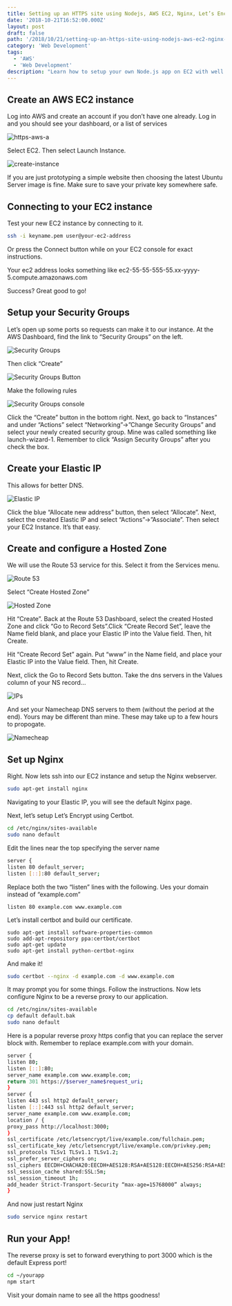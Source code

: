 ```yaml
---
title: Setting up an HTTPS site using Nodejs, AWS EC2, Nginx, Let’s Encrypt, and Namecheap
date: '2018-10-21T16:52:00.000Z'
layout: post
draft: false
path: '/2018/10/21/setting-up-an-https-site-using-nodejs-aws-ec2-nginx-lets-encrypt-and-namecheap/'
category: 'Web Development'
tags:
  - 'AWS'
  - 'Web Development'
description: "Learn how to setup your own Node.js app on EC2 with well configured HTTPS using Let's Encrypt"
---
```


## Create an AWS EC2 instance

Log into AWS and create an account if you don’t have one already. Log in and you should see your dashboard, or a list of services

![https-aws-a](./https-aws-a.png)

Select EC2. Then select Launch Instance.

![create-instance](./https-aws-b.png)

If you are just prototyping a simple website then choosing the latest Ubuntu Server image is fine. Make sure to save your private key somewhere safe.

## Connecting to your EC2 instance

Test your new EC2 instance by connecting to it.

```sh
ssh -i keyname.pem user@your-ec2-address
```

Or press the Connect button while on your EC2 console for exact instructions.

Your ec2 address looks something like ec2-55-55-555-55.xx-yyyy-5.compute.amazonaws.com

Success? Great good to go!

## Setup your Security Groups

Let’s open up some ports so requests can make it to our instance. At the AWS Dashboard, find the link to “Security Groups” on the left.

![Security Groups](./https-aws-c.png)

Then click “Create”

![Security Groups Button](./aws-security-groups-btn.png)

Make the following rules

![Security Groups console](./aws-security-groups.png)

Click the “Create” button in the bottom right. Next, go back to “Instances” and under “Actions” select “Networking”->”Change Security Groups” and select your newly created security group. Mine was called something like launch-wizard-1. Remember to click “Assign Security Groups” after you check the box.

## Create your Elastic IP

This allows for better DNS.

![Elastic IP](./elastic-ips.png)

Click the blue “Allocate new address” button, then select “Allocate”. Next, select the created Elastic IP and select “Actions”->”Associate”. Then select your EC2 Instance. It’s that easy.

## Create and configure a Hosted Zone

We will use the Route 53 service for this. Select it from the Services menu.

![Route 53](./route-53.png)

Select “Create Hosted Zone”

![Hosted Zone](./hosted-zone.png)

Hit “Create”. Back at the Route 53 Dashboard, select the created Hosted Zone and click “Go to Record Sets”.Click “Create Record Set”, leave the Name field blank, and place your Elastic IP into the Value field. Then, hit Create.

Hit “Create Record Set” again. Put “www” in the Name field, and place your Elastic IP into the Value field. Then, hit Create.

Next, click the Go to Record Sets button. Take the dns servers in the Values column of your NS record…

![IPs](./IPs.png)

And set your Namecheap DNS servers to them (without the period at the end). Yours may be different than mine. These may take up to a few hours to propogate.

![Namecheap](./namecheap-dns.png)

## Set up Nginx

Right. Now lets ssh into our EC2 instance and setup the Nginx webserver.

```sh
sudo apt-get install nginx
```

Navigating to your Elastic IP, you will see the default Nginx page.

Next, let’s setup Let’s Encrypt using Certbot.

```sh
cd /etc/nginx/sites-available
sudo nano default
```

Edit the lines near the top specifying the server name

```sh
server {
listen 80 default_server;
listen [::]:80 default_server;
```

Replace both the two “listen” lines with the following. Ues your domain instead of “example.com”

```
listen 80 example.com www.example.com
```

Let’s install certbot and build our certificate.

```
sudo apt-get install software-properties-common
sudo add-apt-repository ppa:certbot/certbot
sudo apt-get update
sudo apt-get install python-certbot-nginx
```

And make it!

```sh
sudo certbot --nginx -d example.com -d www.example.com
```

It may prompt you for some things. Follow the instructions. Now lets configure Nginx to be a reverse proxy to our application.

```sh
cd /etc/nginx/sites-available
cp default default.bak
sudo nano default
```

Here is a popular reverse proxy https config that you can replace the server block with. Remember to replace example.com with your domain.

```sh
server {
listen 80;
listen [::]:80;
server_name example.com www.example.com;
return 301 https://$server_name$request_uri;
}
server {
listen 443 ssl http2 default_server;
listen [::]:443 ssl http2 default_server;
server_name example.com www.example.com;
location / {
proxy_pass http://localhost:3000;
}
ssl_certificate /etc/letsencrypt/live/example.com/fullchain.pem;
ssl_certificate_key /etc/letsencrypt/live/example.com/privkey.pem;
ssl_protocols TLSv1 TLSv1.1 TLSv1.2;
ssl_prefer_server_ciphers on;
ssl_ciphers EECDH+CHACHA20:EECDH+AES128:RSA+AES128:EECDH+AES256:RSA+AES256:EECDH+3DES:RSA+3DES:!MD5;
ssl_session_cache shared:SSL:5m;
ssl_session_timeout 1h;
add_header Strict-Transport-Security “max-age=15768000” always;
}
```

And now just restart Nginx

```sh
sudo service nginx restart
```

## Run your App!

The reverse proxy is set to forward everything to port 3000 which is the default Express port!

```sh
cd ~/yourapp
npm start
```

Visit your domain name to see all the https goodness!

